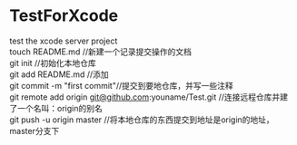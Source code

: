 # TestForXcode
test the xcode server project<br>
touch README.md //新建一个记录提交操作的文档<br>
git init //初始化本地仓库<br>
git add README.md //添加<br>
git commit -m "first commit"//提交到要地仓库，并写一些注释<br>
git remote add origin git@github.com:youname/Test.git //连接远程仓库并建了一个名叫：origin的别名<br>
git push -u origin master //将本地仓库的东西提交到地址是origin的地址，master分支下
